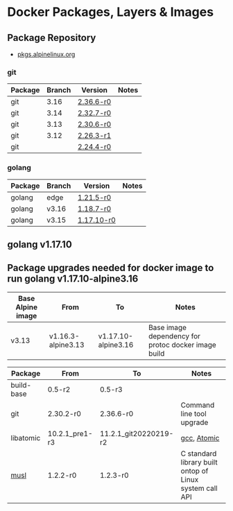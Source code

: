 Docker Packages, Layers & Images
================================

## Package Repository

- [pkgs.alpinelinux.org](https://pkgs.alpinelinux.org/packages)

### git
| Package | Branch | Version | Notes |
| ------- | -------| ------- | ----- |
| git | 3.16 | [2.36.6-r0](https://pkgs.alpinelinux.org/packages?name=git&branch=v3.16&repo=&arch=&maintainer=) | |
| git | 3.14 | [2.32.7-r0](https://pkgs.alpinelinux.org/packages?name=git&branch=v3.14&repo=&arch=&maintainer=) | |
| git | 3.13 | [2.30.6-r0](https://pkgs.alpinelinux.org/packages?name=git&branch=v3.13&repo=&arch=&maintainer=) | |
| git | 3.12 | [2.26.3-r1](https://pkgs.alpinelinux.org/packages?name=git&branch=v3.12&repo=&arch=&maintainer=) | |
| git | | [2.24.4-r0](https://pkgs.alpinelinux.org/packages?name=git&branch=v3.11&repo=&arch=&maintainer=) | |

### golang

| Package | Branch | Version | Notes |
| ------- | -------| ------- | ----- |
| golang  | edge   | [1.21.5-r0]() | |
| golang | v3.16 | [1.18.7-r0](https://pkgs.alpinelinux.org/packages?name=go&branch=v3.16&repo=&arch=&maintainer=) | |
| golang | v3.15 | [1.17.10-r0](https://pkgs.alpinelinux.org/packages?name=go&branch=v3.15&repo=&arch=&maintainer=) | |


## golang v1.17.10
## Package upgrades needed for docker image to run golang v1.17.10-alpine3.16

| Base Alpine image | From               | To                  | Notes |
| ----------------- | -------------------| --------------------| ----- |
| v3.13             | v1.16.3-alpine3.13 | v1.17.10-alpine3.16 | Base image dependency for protoc docker image build |

| Package    | From           | To        | Notes                     |
| ---------- | -------------- | --------- | ------------------------- |
| build-base | 0.5-r2         | 0.5-r3    | |
| git        | 2.30.2-r0      | 2.36.6-r0 | Command line tool upgrade |
| libatomic  | 10.2.1_pre1-r3 | 11.2.1_git20220219-r2 | [gcc](https://gcc.gnu.org), [Atomic](https://gcc.gnu.org/wiki/Atomic)|
| [musl](https://musl.libc.org/#:~:text=musl%20is%20an%20implementation%20of,of%20standards-conformance%20and%20safety.)  | 1.2.2-r0 | 1.2.3-r0 | C standard library built ontop of Linux system call API |
